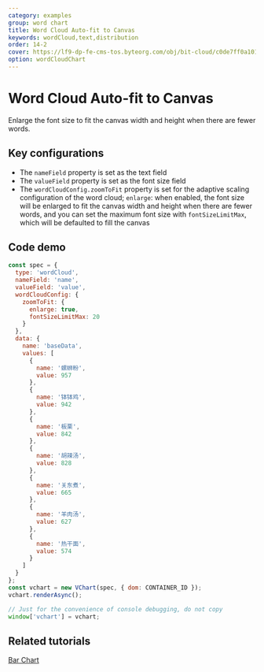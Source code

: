 ```yaml
---
category: examples
group: word chart
title: Word Cloud Auto-fit to Canvas
keywords: wordCloud,text,distribution
order: 14-2
cover: https://lf9-dp-fe-cms-tos.byteorg.com/obj/bit-cloud/c0de7ff0a101bd4cb25c81703.png
option: wordCloudChart
---
```


# Word Cloud Auto-fit to Canvas

Enlarge the font size to fit the canvas width and height when there are fewer words.

## Key configurations

- The `nameField` property is set as the text field
- The `valueField` property is set as the font size field
- The `wordCloudConfig.zoomToFit` property is set for the adaptive scaling configuration of the word cloud; `enlarge`: when enabled, the font size will be enlarged to fit the canvas width and height when there are fewer words, and you can set the maximum font size with `fontSizeLimitMax`, which will be defaulted to fill the canvas

## Code demo

```javascript livedemo
const spec = {
  type: 'wordCloud',
  nameField: 'name',
  valueField: 'value',
  wordCloudConfig: {
    zoomToFit: {
      enlarge: true,
      fontSizeLimitMax: 20
    }
  },
  data: {
    name: 'baseData',
    values: [
      {
        name: '螺蛳粉',
        value: 957
      },
      {
        name: '钵钵鸡',
        value: 942
      },
      {
        name: '板栗',
        value: 842
      },
      {
        name: '胡辣汤',
        value: 828
      },
      {
        name: '关东煮',
        value: 665
      },
      {
        name: '羊肉汤',
        value: 627
      },
      {
        name: '热干面',
        value: 574
      }
    ]
  }
};
const vchart = new VChart(spec, { dom: CONTAINER_ID });
vchart.renderAsync();

// Just for the convenience of console debugging, do not copy
window['vchart'] = vchart;
```

## Related tutorials

[Bar Chart](link)

